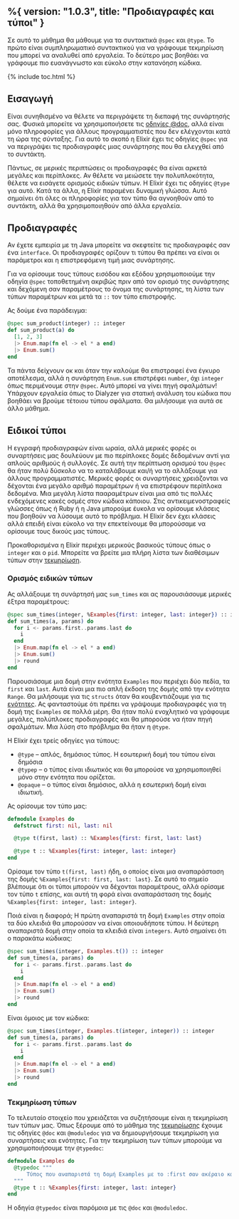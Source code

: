 %{
  version: "1.0.3",
  title: "Προδιαγραφές και τύποι"
}
---

Σε αυτό το μάθημα θα μάθουμε για τα συντακτικά `@spec` και `@type`.  Το πρώτο είναι συμπληρωματικό συντακτικού για να γράφουμε τεκμηρίωση που μπορεί να αναλυθεί από εργαλεία.  Το δεύτερο μας βοηθάει να γράφουμε πιο ευανάγνωστο και εύκολο στην κατανόηση κώδικα.

{% include toc.html %}

## Εισαγωγή

Είναι συνηθισμένο να θέλετε να περιγράψετε τη διεπαφή της συνάρτησής σας.  Φυσικά μπορείτε να χρησιμοποιήσετε τις [οδηγίες @doc](../../basics/documentation), αλλά είναι μόνο πληροφορίες για άλλους προγραμματιστές που δεν ελέγχονται κατά τη ώρα της σύνταξης.  Για αυτό το σκοπό η Elixir έχει τις οδηγίες `@spec` για να περιγράψει τις προδιαγραφές μιας συνάρτησης που θα ελεγχθεί από το συντάκτη.

Πάντως, σε μερικές περιπτώσεις οι προδιαγραφές θα είναι αρκετά μεγάλες και περίπλοκες.   Αν θέλετε να μειώσετε την πολυπλοκότητα, θέλετε να εισάγετε ορισμούς ειδικών τύπων.  Η Elixir έχει τις οδηγίες `@type` για αυτό.  Κατά τα άλλα, η Elixir παραμένει δυναμική γλώσσα.  Αυτό σημαίνει ότι όλες οι πληροφορίες για τον τύπο θα αγνοηθούν από το συντάκτη, αλλά θα χρησιμοποιηθούν από άλλα εργαλεία.

## Προδιαγραφές

Αν έχετε εμπειρία με τη Java μπορείτε να σκεφτείτε τις προδιαγραφές σαν ένα `interface`.  Οι προδιαγραφές ορίζουν τι τύπου θα πρέπει να είναι οι παράμετροι και η επιστρεφόμενη τιμή μιας συνάρτησης.

Για να ορίσουμε τους τύπους εισόδου και εξόδου χρησιμοποιούμε την οδηγία `@spec` τοποθετημένη ακριβώς πριν από τον ορισμό της συνάρτησης και δεχόμενη σαν παραμέτρους το όνομα της συνάρτησης, τη λίστα των τύπων παραμέτρων και μετά τα `::` τον τύπο επιστροφής.

Ας δούμε ένα παράδειγμα:

```elixir
@spec sum_product(integer) :: integer
def sum_product(a) do
  [1, 2, 3]
  |> Enum.map(fn el -> el * a end)
  |> Enum.sum()
end
```

Τα πάντα δείχνουν οκ και όταν την καλούμε θα επιστραφεί ένα έγκυρο αποτέλεσμα, αλλά η συνάρτηση `Enum.sum` επιστρέφει `number`, όχι `integer` όπως περιμένουμε στην `@spec`.  Αυτό μπορεί να γίνει πηγή σφαλμάτων!  Υπάρχουν εργαλεία όπως το Dialyzer για στατική ανάλυση του κώδικα που βοηθάει να βρούμε τέτοιου τύπου σφάλματα.  Θα μιλήσουμε για αυτά σε άλλο μάθημα.

## Ειδικοί τύποι

Η εγγραφή προδιαγραφών είναι ωραία, αλλά μερικές φορές οι συναρτήσεις μας δουλεύουν με πιο περίπλοκες δομές δεδομένων αντί για απλούς αριθμούς ή συλλογές.  Σε αυτή την περίπτωση ορισμού του `@spec` θα ήταν πολύ δύσκολο να το καταλάβουμε και/ή να το αλλάξουμε για άλλους προγραμματιστές.  Μερικές φορές οι συναρτήσεις χρειάζονται να δέχονται ένα μεγάλο αριθμό παραμέτρων ή να επιστρέφουν περίπλοκα δεδομένα.  Μια μεγάλη λίστα πααραμέτρων είναι μια από τις πολλές ενδεχόμενες κακές οσμές στον κώδικα κάποιου.  Στις αντικειμενοστραφείς γλώσσες όπως ή Ruby ή η Java μπορούμε έυκολα να ορίσουμε κλάσεις που βοηθούν να λύσουμε αυτό το πρόβλημα. Η Elixir δεν έχει κλάσεις αλλά επειδή είναι εύκολο να την επεκτείνουμε θα μπορούσαμε να ορίσουμε τους δικούς μας τύπους.

Προκαθορισμένα η Elixir περιέχει μερικούς βασικούς τύπους όπως ο `integer` και ο `pid`.  Μπορείτε να βρείτε μια πλήρη λίστα των διαθέσιμων τύπων στην [τεκμηρίωση](https://hexdocs.pm/elixir/typespecs.html#types-and-their-syntax).

### Ορισμός ειδικών τύπων

Ας αλλάξουμε τη συνάρτησή μας `sum_times` και ας παρουσιάσουμε μερικές έξτρα παραμέτρους:

```elixir
@spec sum_times(integer, %Examples{first: integer, last: integer}) :: integer
def sum_times(a, params) do
  for i <- params.first..params.last do
    i
  end
  |> Enum.map(fn el -> el * a end)
  |> Enum.sum()
  |> round
end
```

Παρουσιάσαμε μια δομή στην ενότητα `Examples` που περιέχει δύο πεδία, τα `first` και `last`.  Αυτά είναι μια πιο απλή έκδοση της δομής από την ενότητα `Range`.  Θα μιλήσουμε για τις `structs` όταν θα κουβεντιάζουμε για τις [ενότητες](../../basics/modules/#structs).  Ας φανταστούμε ότι πρέπει να γράψουμε προδιαγραφές για τη δομή της `Examples` σε πολλά μέρη.  Θα ήταν πολύ ενοχλητικό να γράφουμε μεγάλες, πολύπλοκες προδιαγραφές και θα μπορούσε να ήταν πηγή σφαλμάτων.  Μια λύση στο πρόβλημα θα ήταν η `@type`.

Η Elixir έχει τρείς οδηγίες για τύπους:

  - `@type` – απλός, δημόσιος τύπος.  Η εσωτερική δομή του τύπου είναι δημόσια
  - `@typep` – ο τύπος είναι ιδιωτικός και θα μπορούσε να χρησιμοποιηθεί μόνο στην ενότητα που ορίζεται.
  - `@opaque` – ο τύπος είναι δημόσιος, αλλά η εσωτερική δομή είναι ιδιωτική.

Ας ορίσουμε τον τύπο μας:

```elixir
defmodule Examples do
  defstruct first: nil, last: nil

  @type t(first, last) :: %Examples{first: first, last: last}

  @type t :: %Examples{first: integer, last: integer}
end
```

Ορίσαμε τον τύπο `t(first, last)` ήδη, ο οποίος είναι μια αναπαράσταση της δομής `%Examples{first: first, last: last}`.  Σε αυτό το σημείο βλέπουμε ότι οι τύποι μπορούν να δέχονται παραμέτρους, αλλά ορίσαμε τον τύπο `t` επίσης, και αυτή τη φορά είναι αναπαράσταση της δομής `%Examples{first: integer, last: integer}`.

Ποιά είναι η διαφορά;  Η πρώτη αναπαριστά τη δομή `Examples` στην οποία τα δύο κλειδιά θα μπορούσαν να είναι οποιουδήποτε τύπου.  Η δεύτερη αναπαριστά δομή στην οποία τα κλειδιά είναι `integers`.  Αυτό σημαίνει ότι ο παρακάτω κώδικας:

```elixir
@spec sum_times(integer, Examples.t()) :: integer
def sum_times(a, params) do
  for i <- params.first..params.last do
    i
  end
  |> Enum.map(fn el -> el * a end)
  |> Enum.sum()
  |> round
end
```

Είναι όμοιος με τον κώδικα:

```elixir
@spec sum_times(integer, Examples.t(integer, integer)) :: integer
def sum_times(a, params) do
  for i <- params.first..params.last do
    i
  end
  |> Enum.map(fn el -> el * a end)
  |> Enum.sum()
  |> round
end
```

### Τεκμηρίωση τύπων

Το τελευταίο στοιχείο που χρειάζεται να συζητήσουμε είναι η τεκμηρίωση των τύπων μας.  Όπως ξέρουμε από το μάθημα της [τεκμηρίωσης](../../basics/documentation) έχουμε τις οδηγίες `@doc` και `@moduledoc` για να δημιουργήσουμε τεκμηρίωση για συναρτήσεις και ενότητες.  Για την τεκμηρίωση των τύπων μπορούμε να χρησιμοποιήσουμε την `@typedoc`:

```elixir
defmodule Examples do
  @typedoc """
      Τύπος που αναπαριστά τη δομή Examples με το :first σαν ακέραιο και το :last σαν ακέραιο.
  """
  @type t :: %Examples{first: integer, last: integer}
end
```

Η οδηγία `@typedoc` είναι παρόμοια με τις `@doc` και `@moduledoc`.
